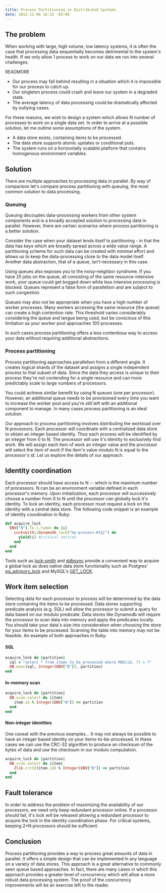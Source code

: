```yaml
---
title: Process Partitioning in Distributed Systems
date: 2012-12-06 16:33 -05:00
---
```


## The problem

When working with large, high volume, low latency systems, it is often the case that processing data sequentially becomes detrimental to the system's health. If we only allow 1 process to work on our data we run into several challenges:

READMORE

* Our process may fall behind resulting in a situation which it is impossible for our process to catch up.
* Our singleton process could crash and leave our system in a degraded state.
* The average latency of data processing could be dramatically affected by outlying cases.

For these reasons, we wish to design a system which allows N number of processes to work on a single data set. In order to arrive at a possible solution, let me outline some assumptions of the system.

* A data store exists, containing items to be processed.
* The data store supports atomic updates or conditional puts.
* The system runs on a horizontally scalable platform that contains homogenous environment variables.

## Solution

There are multiple approaches to processing data in parallel. By way of comparison let's compare process partitioning with queuing, the most common solution to data processing.

### Queuing

Queuing decouples data-processing workers from other system components and is a broadly accepted solution to processing data in parallel. However, there are certain scenarios where process partitioning is a better solution.

Consider the case when your dataset lends itself to partitioning - in that the data has keys which are broadly spread across a wide value range. A partitioning scheme for such data can be created with minimal effort and allows us to keep the data-processing close to the data model itself. Another data abstraction, that of a queue, isn't necessary in this case.

Using queues also exposes you to the noisy-neighbor syndrome. If you have 25 jobs on the queue, all consisting of the same resource-intensive work, your queue could get bogged down while less intensive processing is blocked. Queues represent a false form of parallelism and are subject to such congestion.

Queues may also not be appropriate when you have a high number of worker processes. Many workers accessing the same resource (the queue) can create a high contention rate. This threshold varies considerably considering the queue and langue being used, but be conscious of this limitation as your worker pool approaches 100 processes.

In such cases process partitioning offers a less contentious way to access your data without requiring additional abstractions.

### Process partitioning

Process partitioning approaches parallelism from a different angle. It creates logical shards of the dataset and assigns a single independent process to that subset of data. Since the data they access is unique to their process they're not contending for a single resource and can more predictably scale to large numbers of processors.

You could achieve similar benefit by using N queues (one per processor). However, an additional queue needs to be provisioned every time you want to increase the worker pool and you're still left with an additional component to manage. In many cases process partitioning is an ideal solution.

Our approach to process partitioning involves distributing the workload over N processors. Each processor will coordinate with a centralized data store to obtain an integer based identity. Thus each process will be identified by an integer from 0 to N. The processor will use it's identity to exclusively find work. We will assign each item of work an integer value and the processor will select the item of work if the item's value modulo N is equal to the processor's id. Let us explore the details of our approach.

## Identity coordination

Each processor should have access to N -- which is the maximum number of processors. N can be an environment variable defined in each processor's memory. Upon initialization, each processor will successively choose a number from 0 to N until the processor can globally lock it's identity. To lock an identity, each processor must request a lock on the identity with a central data store. The following code snippet is an example of identity coordination in Ruby:

```ruby
def acquire_lock
  ENV["N"].to_i.times do |i|
    Locksmith::Dynamodb.lock("my-process-#{i}") do
      yield(i) #critical section
    end
  end
end
```

Tools such as [lock-smith](https://github.com/ryandotsmith/lock-smith) and [ddbsync](https://github.com/ryandotsmith/ddbsync) provide a convenient way to acquire a global lock as does native data store functionality such as Postgres' [pg_advisory_lock](http://www.postgresql.org/docs/9.1/static/functions-admin.html#FUNCTIONS-ADVISORY-LOCKS) and MySQL's [GET_LOCK](http://dev.mysql.com/doc/refman/5.5/en/miscellaneous-functions.html#function_get-lock).

## Work item selection

Selecting data for each processor to process will be determined by the data store containing the items to be processed. Data stores supporting predicate analysis (e.g. SQL) will allow the processor to submit a query for data based on our modulo predicate. Data stores like Dynamodb will require the processor to scan data into memory and apply the predicates locally. You should take your data's size into consideration when choosing the store for your items to be processed. Scanning the table into memory may not be feasible. An example of both approaches in Ruby:

#### SQL

```ruby
acquire_lock do |partition|
  sql = "select * from items_to_be_processed where MOD(id, ?) = ?"
  DB.exec(sql, Integer(ENV["N"]), partition)
end
```

#### In-memory scan

```ruby
acquire_lock do |partition|
  DB.scan.select do |item|
    item.id % Integer(ENV["N"]) == partition
  end
end
```

#### Non-integer identities

One caveat with the previous examples... It may not always be possible to have an integer based identity on your items-to-be-processed. In these cases we can use the CRC-32 algorithm to produce an checksum of the bytes of data and use the checksum in our modulo computation.

```ruby
acquire_lock do |partition|
  DB.scan.select do |item|
    Zlib.crc32(item.id) % Integer(ENV["N"]) == partition
  end
end
```

## Fault tolerance

In order to address the problem of maximizing the availability of our processors, we need only keep redundant processor online. If a processor should fail, it's lock will be released allowing a redundant processor to acquire the lock in the identity coordination phase. For critical systems, keeping 2*N processors should be sufficient.

## Conclusion

Process partitioning provides a way to process great amounts of data in parallel. It offers a simple design that can be implemented in any language on a variety of data stores. This approach is a great alternative to commonly seen queue based approaches. In fact, there are many cases in which this approach provides a greater level of concurrency which will allow a more robust data processing system. The proof of the concurrency improvements will be an exercise left to the reader.